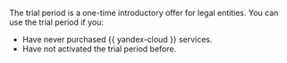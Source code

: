The trial period is a one-time introductory offer for legal entities. You can use the trial period if you:

* Have never purchased {{ yandex-cloud }} services.
* Have not activated the trial period before.

